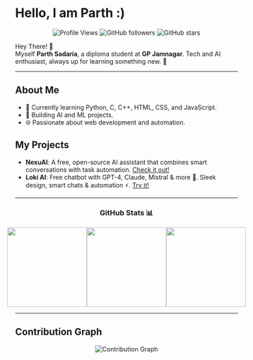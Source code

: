 **Hello, I am Parth :)**
=====================

<div align="center">
  
  ![Profile Views](https://komarev.com/ghpvc/?username=Parthsadaria&style=for-the-badge)
  ![GitHub followers](https://img.shields.io/github/followers/Parthsadaria?style=for-the-badge)
  ![GitHub stars](https://img.shields.io/github/stars/Parthsadaria?style=for-the-badge)

</div>

Hey There! 👋  
Myself **Parth Sadaria**, a diploma student at **GP Jamnagar**. Tech and AI enthusiast, always up for learning something new. 🤖

---

**About Me**
-------------
* 🔭 Currently learning Python, C, C++, HTML, CSS, and JavaScript.
* 🤖 Building AI and ML projects.
* 🌐 Passionate about web development and automation.

**My Projects**
--------------
* **NexuAI**: A free, open-source AI assistant that combines smart conversations with task automation. [Check it out!](https://github.com/Parthsadaria/NexuAI)
* **Loki AI**: Free chatbot with GPT-4, Claude, Mistral & more 🤖. Sleek design, smart chats & automation ⚡. [Try it!](https://lokiai.netlify.app)

---

<div align="center">
  
  ### GitHub Stats 📊

  <div style="display: flex; justify-content: center;">
    <img src="https://github-readme-stats.vercel.app/api?username=ParthSadaria&theme=dark" height="180px" />
    <img src="https://github-readme-streak-stats.herokuapp.com/?user=ParthSadaria&theme=dark" height="180px" />
    <img src="https://github-readme-stats.vercel.app/api/top-langs/?username=ParthSadaria&theme=dark&layout=compact" height="180px" />
  </div>

</div>

---

**Contribution Graph**
----------------------

<div align="center">

![Contribution Graph](https://github-readme-activity-graph.vercel.app/graph?username=ParthSadaria&custom_title=Parth%27s%20Contribution%20Graph&bg_color=0d1117&color=ffffff&line=888888&point=ffffff&hide_border=true)

</div>
